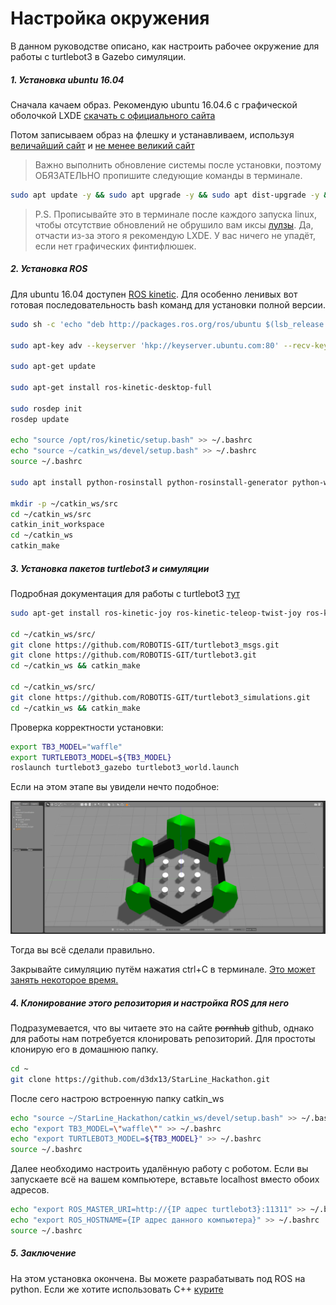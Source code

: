 # Настройка окружения
В данном руководстве описано, как настроить рабочее окружение для работы с turtlebot3 в Gazebo симуляции. 

##### 1. Установка ubuntu 16.04

Сначала качаем образ. Рекомендую ubuntu 16.04.6 с графической оболочкой LXDE [скачать с официального сайта](http://cdimage.ubuntu.com/lubuntu/releases/16.04/release/lubuntu-16.04.6-desktop-amd64.iso)

Потом записываем образ на флешку и устанавливаем, используя [величайший сайт](google.com) и [не менее великий сайт](https://losst.ru/ustanovka-linux-ryadom-s-windows-10)

> Важно выполнить обновление системы после установки, поэтому ОБЯЗАТЕЛЬНО пропишите следующие команды в терминале. 

```bash
sudo apt update -y && sudo apt upgrade -y && sudo apt dist-upgrade -y && sudo apt autoremove -y
```

> P.S. Прописывайте это в терминале после каждого запуска linux, чтобы отсутствие обновлений не обрушило вам иксы [лулзы](http://lurkmore.to/%D0%9F%D0%BB%D0%B0%D0%B7%D0%BC%D0%B0_%D0%BD%D0%B5_%D0%BF%D0%B0%D0%B4%D0%B0%D0%B5%D1%82). Да, отчасти из-за этого я рекомендую LXDE. У вас ничего не упадёт, если нет графических финтифлюшек. 

##### 2. Установка ROS

Для ubuntu 16.04 доступен [ROS kinetic](http://wiki.ros.org/kinetic/Installation/Ubuntu). Для особенно ленивых вот готовая последовательность bash команд для установки полной версии.

```bash
sudo sh -c 'echo "deb http://packages.ros.org/ros/ubuntu $(lsb_release -sc) main" > /etc/apt/sources.list.d/ros-latest.list'

sudo apt-key adv --keyserver 'hkp://keyserver.ubuntu.com:80' --recv-key C1CF6E31E6BADE8868B172B4F42ED6FBAB17C654

sudo apt-get update

sudo apt-get install ros-kinetic-desktop-full

sudo rosdep init
rosdep update

echo "source /opt/ros/kinetic/setup.bash" >> ~/.bashrc
echo "source ~/catkin_ws/devel/setup.bash" >> ~/.bashrc
source ~/.bashrc

sudo apt install python-rosinstall python-rosinstall-generator python-wstool build-essential

mkdir -p ~/catkin_ws/src
cd ~/catkin_ws/src
catkin_init_workspace
cd ~/catkin_ws
catkin_make
```

##### 3. Установка пакетов turtlebot3 и симуляции

Подробная документация для работы с turtlebot3 [тут](http://emanual.robotis.com/docs/en/platform/turtlebot3/overview/)

```bash
sudo apt-get install ros-kinetic-joy ros-kinetic-teleop-twist-joy ros-kinetic-teleop-twist-keyboard ros-kinetic-laser-proc ros-kinetic-rgbd-launch ros-kinetic-depthimage-to-laserscan ros-kinetic-rosserial-arduino ros-kinetic-rosserial-python ros-kinetic-rosserial-server ros-kinetic-rosserial-client ros-kinetic-rosserial-msgs ros-kinetic-amcl ros-kinetic-map-server ros-kinetic-move-base ros-kinetic-urdf ros-kinetic-xacro ros-kinetic-compressed-image-transport ros-kinetic-rqt-image-view ros-kinetic-gmapping ros-kinetic-navigation ros-kinetic-interactive-markers

cd ~/catkin_ws/src/
git clone https://github.com/ROBOTIS-GIT/turtlebot3_msgs.git
git clone https://github.com/ROBOTIS-GIT/turtlebot3.git
cd ~/catkin_ws && catkin_make

cd ~/catkin_ws/src/
git clone https://github.com/ROBOTIS-GIT/turtlebot3_simulations.git
cd ~/catkin_ws && catkin_make
```

Проверка корректности установки:

```bash
export TB3_MODEL="waffle"
export TURTLEBOT3_MODEL=${TB3_MODEL}
roslaunch turtlebot3_gazebo turtlebot3_world.launch
```

Если на этом этапе вы увидели нечто подобное:

![img](images/turtlebot3_world_bugger.png)

Тогда вы всё сделали правильно.

Закрывайте симуляцию путём нажатия ctrl+C в терминале. <u>Это может занять некоторое время.</u>

##### 4. Клонирование этого репозитория и настройка ROS для него

Подразумевается, что вы читаете это на сайте ~~pornhub~~ github, однако для работы нам потребуется клонировать репозиторий. Для простоты клонирую его в домашнюю папку.

```bash
cd ~
git clone https://github.com/d3dx13/StarLine_Hackathon.git
```

После сего настрою встроенную папку catkin_ws

```bash
echo "source ~/StarLine_Hackathon/catkin_ws/devel/setup.bash" >> ~/.bashrc
echo "export TB3_MODEL=\"waffle\"" >> ~/.bashrc
echo "export TURTLEBOT3_MODEL=${TB3_MODEL}" >> ~/.bashrc
source ~/.bashrc
```

Далее необходимо настроить удалённую работу с роботом. Если вы запускаете всё на вашем компьютере, вставьте localhost вместо обоих адресов.

```bash
echo "export ROS_MASTER_URI=http://{IP адрес turtlebot3}:11311" >> ~/.bashrc
echo "export ROS_HOSTNAME={IP адрес данного компьютера}" >> ~/.bashrc
source ~/.bashrc
```

##### 5. Заключение

На этом установка окончена. Вы можете разрабатывать под ROS на python. Если же хотите использовать C++ [курите](http://wiki.ros.org/ROS/Tutorials)